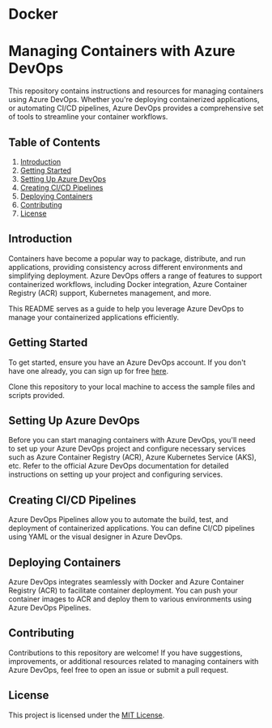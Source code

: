 # Docker

# Managing Containers with Azure DevOps

This repository contains instructions and resources for managing containers using Azure DevOps. Whether you're deploying containerized applications, or automating CI/CD pipelines, Azure DevOps provides a comprehensive set of tools to streamline your container workflows.

## Table of Contents

1. [Introduction](#introduction)
2. [Getting Started](#getting-started)
3. [Setting Up Azure DevOps](#setting-up-azure-devops)
4. [Creating CI/CD Pipelines](#creating-cicd-pipelines)
5. [Deploying Containers](#deploying-containers)
7. [Contributing](#contributing)
8. [License](#license)

## Introduction

Containers have become a popular way to package, distribute, and run applications, providing consistency across different environments and simplifying deployment. Azure DevOps offers a range of features to support containerized workflows, including Docker integration, Azure Container Registry (ACR) support, Kubernetes management, and more.

This README serves as a guide to help you leverage Azure DevOps to manage your containerized applications efficiently.

## Getting Started

To get started, ensure you have an Azure DevOps account. If you don't have one already, you can sign up for free [here](https://azure.microsoft.com/en-us/services/devops/).

Clone this repository to your local machine to access the sample files and scripts provided.

## Setting Up Azure DevOps

Before you can start managing containers with Azure DevOps, you'll need to set up your Azure DevOps project and configure necessary services such as Azure Container Registry (ACR), Azure Kubernetes Service (AKS), etc. Refer to the official Azure DevOps documentation for detailed instructions on setting up your project and configuring services.

## Creating CI/CD Pipelines

Azure DevOps Pipelines allow you to automate the build, test, and deployment of containerized applications. You can define CI/CD pipelines using YAML or the visual designer in Azure DevOps.

## Deploying Containers

Azure DevOps integrates seamlessly with Docker and Azure Container Registry (ACR) to facilitate container deployment. You can push your container images to ACR and deploy them to various environments using Azure DevOps Pipelines.

## Contributing

Contributions to this repository are welcome! If you have suggestions, improvements, or additional resources related to managing containers with Azure DevOps, feel free to open an issue or submit a pull request.

## License

This project is licensed under the [MIT License](LICENSE).

